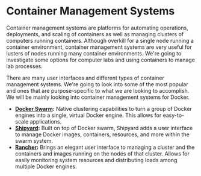 # Container Management Systems

Container management systems are platforms for automating operations, deployments, and scaling of containers as well as managing clusters of computers running containers. Although overkill for a single node running a container environment, container management systems are very useful for lusters of nodes running many container environments. We're going to investigate some options for computer labs and using containers to manage lab processes.

There are many user interfaces and different types of container management systems. We're going to look into some of the most popular and ones that are purpose-specific to what we are looking to accomplish. We will be mainly looking into container management systems for Docker.

*   **[Docker Swarm][docker-swarm]:** Native clustering capabilities to turn a group of Docker engines into a single, virtual Docker engine. This allows for easy-to-scale applications.
*   **[Shipyard][shipyard]:** Built on top of Docker swarm, Shipyard adds a user interface to manage Docker images, containers, resources, and more within the swarm system.
*   **[Rancher][rancher]:** Brings an elegant user interface to managing a cluster and the containers and images running on the nodes of that cluster. Allows for easily monitoring system resources and distributing loads among multiple Docker engines.


[docker-swarm]: https://www.docker.com/products/docker-swarm
[shipyard]: https://shipyard-project.com/
[rancher]: http://rancher.com/
